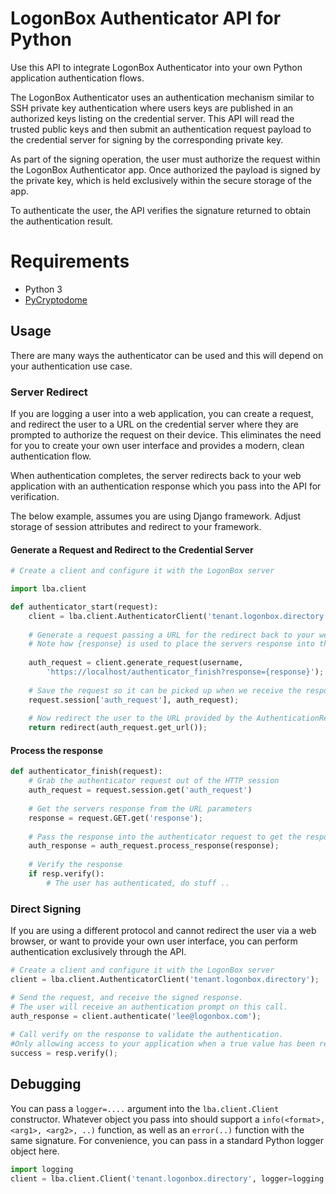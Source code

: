 # LogonBox Authenticator API for Python

Use this API to integrate LogonBox Authenticator into your own Python application authentication flows.  

The LogonBox Authenticator uses an authentication mechanism similar to SSH private key authentication where users keys are published in an authorized keys listing on the credential server. This API will read the trusted public keys and then submit an authentication request payload to the credential server for signing by the corresponding private key. 

As part of the signing operation, the user must authorize the request within the LogonBox Authenticator app. Once authorized the payload is signed by the private key, which is held exclusively within the secure storage of the app. 

To authenticate the user, the API verifies the signature returned to obtain the authentication result. 

# Requirements

 * Python 3
 * [PyCryptodome](https://pypi.org/project/pycryptodome/)

## Usage

There are many ways the authenticator can be used and this will depend on your authentication use case. 

### Server Redirect

If you are logging a user into a web application, you can create a request, and redirect the user to a URL on the credential server where they are prompted to authorize the request on their device. This eliminates the need for you to create your own user interface and provides a modern, clean authentication flow. 

When authentication completes, the server redirects back to your web application with an authentication response which you pass into the API for verification. 

The below example, assumes you are using Django framework. Adjust storage of session attributes and
redirect to your framework.

#### Generate a Request and Redirect to the Credential Server
```python
# Create a client and configure it with the LogonBox server

import lba.client

def authenticator_start(request):
	client = lba.client.AuthenticatorClient('tenant.logonbox.directory');
	
	# Generate a request passing a URL for the redirect back to your webapp.
	# Note how {response} is used to place the servers response into the redirected URL
	
	auth_request = client.generate_request(username,
	    'https://localhost/authenticator_finish?response={response}');
	
	# Save the request so it can be picked up when we receive the response
	request.session['auth_request'], auth_request);
	
	# Now redirect the user to the URL provided by the AuthenticationRequest
	return redirect(auth_request.get_url());
```

#### Process the response
```python
def authenticator_finish(request):
	# Grab the authenticator request out of the HTTP session
	auth_request = request.session.get('auth_request')
	
	# Get the servers response from the URL parameters
	response = request.GET.get('response');
	
	# Pass the response into the authenticator request to get the response. **/
	auth_response = auth_request.process_response(response);
				
	# Verify the response
	if resp.verify():
	    # The user has authenticated, do stuff ..
```


### Direct Signing

If you are using a different protocol and cannot redirect the user via a web browser, or want to provide your own user interface, you can perform authentication exclusively through the API. 

```python
# Create a client and configure it with the LogonBox server
client = lba.client.AuthenticatorClient('tenant.logonbox.directory');

# Send the request, and receive the signed response. 
# The user will receive an authentication prompt on this call.
auth_response = client.authenticate('lee@logonbox.com');
	
# Call verify on the response to validate the authentication. 
#Only allowing access to your application when a true value has been returned.
success = resp.verify();
```

## Debugging

You can pass a `logger=....` argument into the `lba.client.Client` constructor. Whatever object you pass into should support a `info(<format>, <arg1>, <arg2>, ..)` function, as well as an `error(..)` function with the same signature. For convenience, you can pass in a standard Python logger object here.

```python
import logging
client = lba.client.Client('tenant.logonbox.directory', logger=logging.getLogger('my-logger'));
```
